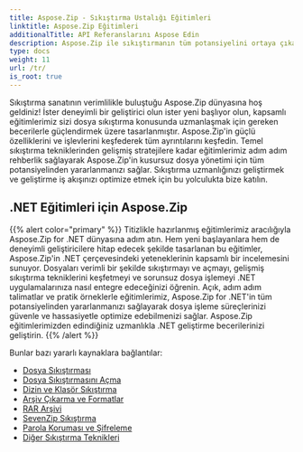 ```yaml
---
title: Aspose.Zip - Sıkıştırma Ustalığı Eğitimleri
linktitle: Aspose.Zip Eğitimleri
additionalTitle: API Referanslarını Aspose Edin
description: Aspose.Zip ile sıkıştırmanın tüm potansiyelini ortaya çıkarın! Uzman görüşleri ve verimli dosya işleme için kapsamlı eğitimlerimize dalın.
type: docs
weight: 11
url: /tr/
is_root: true
---
```


Sıkıştırma sanatının verimlilikle buluştuğu Aspose.Zip dünyasına hoş geldiniz! İster deneyimli bir geliştirici olun ister yeni başlıyor olun, kapsamlı eğitimlerimiz sizi dosya sıkıştırma konusunda uzmanlaşmak için gereken becerilerle güçlendirmek üzere tasarlanmıştır. Aspose.Zip'in güçlü özelliklerini ve işlevlerini keşfederek tüm ayrıntılarını keşfedin. Temel sıkıştırma tekniklerinden gelişmiş stratejilere kadar eğitimlerimiz adım adım rehberlik sağlayarak Aspose.Zip'in kusursuz dosya yönetimi için tüm potansiyelinden yararlanmanızı sağlar. Sıkıştırma uzmanlığınızı geliştirmek ve geliştirme iş akışınızı optimize etmek için bu yolculukta bize katılın.


## .NET Eğitimleri için Aspose.Zip
{{% alert color="primary" %}}
Titizlikle hazırlanmış eğitimlerimiz aracılığıyla Aspose.Zip for .NET dünyasına adım atın. Hem yeni başlayanlara hem de deneyimli geliştiricilere hitap edecek şekilde tasarlanan bu eğitimler, Aspose.Zip'in .NET çerçevesindeki yeteneklerinin kapsamlı bir incelemesini sunuyor. Dosyaları verimli bir şekilde sıkıştırmayı ve açmayı, gelişmiş sıkıştırma tekniklerini keşfetmeyi ve sorunsuz dosya işlemeyi .NET uygulamalarınıza nasıl entegre edeceğinizi öğrenin. Açık, adım adım talimatlar ve pratik örneklerle eğitimlerimiz, Aspose.Zip for .NET'in tüm potansiyelinden yararlanmanızı sağlayarak dosya işleme süreçlerinizi güvenle ve hassasiyetle optimize edebilmenizi sağlar. Aspose.Zip eğitimlerimizden edindiğiniz uzmanlıkla .NET geliştirme becerilerinizi geliştirin.
{{% /alert %}}

Bunlar bazı yararlı kaynaklara bağlantılar:
 
- [Dosya Sıkıştırması](./net/file-compression/)
- [Dosya Sıkıştırmasını Açma](./net/file-decompression/)
- [Dizin ve Klasör Sıkıştırma](./net/directory-and-folder-compression/)
- [Arşiv Çıkarma ve Formatlar](./net/archive-extraction-and-formats/)
- [RAR Arşivi](./net/rar-archive/)
- [SevenZip Sıkıştırma](./net/sevenzip-compression/)
- [Parola Koruması ve Şifreleme](./net/password-protection-and-encryption/)
- [Diğer Sıkıştırma Teknikleri](./net/other-compression-techniques/)

